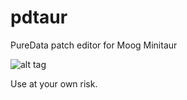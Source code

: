 # pdtaur
PureData patch editor for Moog Minitaur

![alt tag](https://raw.githubusercontent.com/becks/pdtaur/master/2017-03-06-164043_1070x646_scrot.png)

Use at your own risk.
